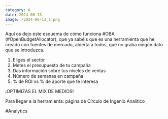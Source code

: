 ```yaml
--- 
category: A 
date: 2024-06-13 
image: /2024-06-13_1.png 
--- 
```


Aquí os dejo este esquema de cómo funciona #OBA (#OpenBudgetAllocator), que ya sabéis que es una herramienta que he creado con fuentes de mercado, abierta a todos, que no graba ningún dato que se introduzca.

1) Eliges el sector
2) Metes el presupuesto de tu campaña
3) Das información sobre tus niveles de ventas
4) Número de semanas en campaña
5) % de ROI vs % de aporte que te interesa

¡OPTIMIZAS EL MIX DE MEDIOS!

Para llegar a la herramienta: página de Círculo de Ingenio Analitico

#Analytics